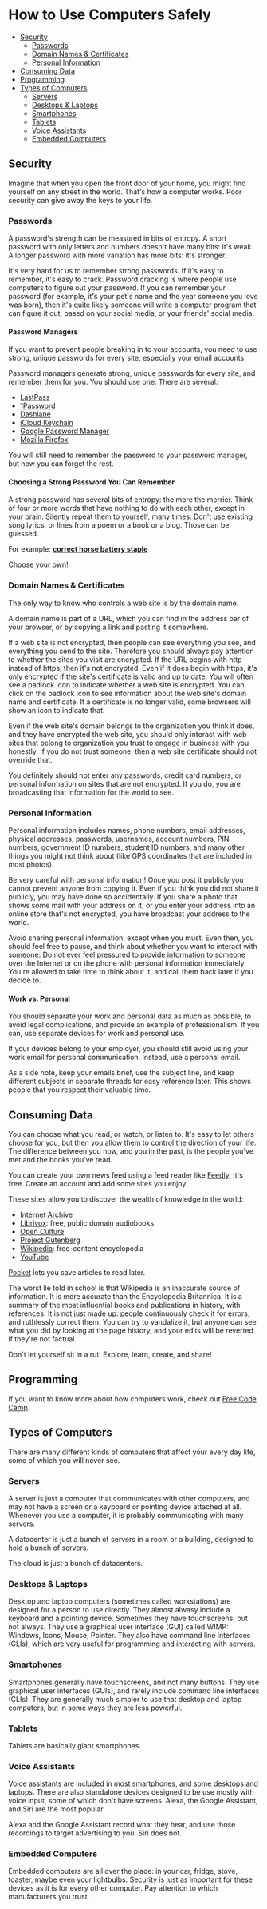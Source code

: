 # How to Use Computers Safely

- [Security](#security)
  - [Passwords](#passwords)
  - [Domain Names & Certificates](#domain-names--certificates)
  - [Personal Information](#personal-information)
- [Consuming Data](#consuming-data)
- [Programming](#programming)
- [Types of Computers](#types-of-computers)
  - [Servers](#servers)
  - [Desktops & Laptops](#desktops--laptops)
  - [Smartphones](#smartphones)
  - [Tablets](#tablets)
  - [Voice Assistants](#voice-assistants)
  - [Embedded Computers](#embedded-computers)

## Security
Imagine that when you open the front door of your home, you might find yourself
on any street in the world.  That's how a computer works.  Poor security can
give away the keys to your life.

### Passwords
A password's strength can be measured in bits of entropy.  A short password
with only letters and numbers doesn't have many bits: it's weak.  A longer
password with more variation has more bits: it's stronger.

It's very hard for us to remember strong passwords.  If it's easy to remember,
it's easy to crack.  Password cracking is where people use computers to figure
out your password.  If you can remember your password (for example, it's your
pet's name and the year someone you love was born), then it's quite likely
someone will write a computer program that can figure it out, based on your
social media, or your friends' social media.

#### Password Managers
If you want to prevent people breaking in to your accounts, you need to use
strong, unique passwords for every site, especially your email accounts.

Password managers generate strong, unique passwords for every site, and
remember them for you.  You should use one.  There are several:
- [LastPass](https://www.lastpass.com/)
- [1Password](https://1password.com/)
- [Dashlane](https://www.dashlane.com/)
- [iCloud Keychain](https://support.apple.com/guide/mac-help/use-keychains-to-store-passwords-mchlf375f392/mac)
- [Google Password Manager](https://support.google.com/accounts/answer/6208650?hl=en)
- [Mozilla Firefox](https://support.mozilla.org/en-US/kb/password-manager-remember-delete-edit-logins)

You will still need to remember the password to your password manager, but now
you can forget the rest.

#### Choosing a Strong Password You Can Remember
A strong password has several bits of entropy: the more the merrier.  Think of
four or more words that have nothing to do with each other, except in your
brain.  Silently repeat them to yourself, many times.  Don't use existing song
lyrics, or lines from a poem or a book or a blog.  Those can be guessed.

For example: [**correct horse battery staple**](https://xkcd.com/936/ "xkcd: Password Strength")

Choose your own!

### Domain Names & Certificates
The only way to know who controls a web site is by the domain name.

A domain name is part of a URL, which you can find in the address bar of your
browser, or by copying a link and pasting it somewhere.

If a web site is not encrypted, then people can see everything you see, and
everything you send to the site.  Therefore you should always pay attention to
whether the sites you visit are encrypted.  If the URL begins with http instead
of https, then it's not encrypted.  Even if it does begin with https, it's only
encrypted if the site's certificate is valid and up to date.  You will often
see a padlock icon to indicate whether a web site is encrypted.  You can click
on the padlock icon to see information about the web site's domain name and
certificate.  If a certificate is no longer valid, some browsers will show an
icon to indicate that.

Even if the web site's domain belongs to the organization you think it does,
and they have encrypted the web site, you should only interact with web sites
that belong to organization you trust to engage in business with you honestly.
If you do not trust someone, then a web site certificate should not override
that.

You definitely should not enter any passwords, credit card numbers, or personal
information on sites that are not encrypted.  If you do, you are broadcasting
that information for the world to see.

### Personal Information
Personal information includes names, phone numbers, email addresses, physical
addresses, passwords, usernames, account numbers, PIN numbers, government ID
numbers, student ID numbers, and many other things you might not think about
(like GPS coordinates that are included in most photos).

Be very careful with personal information!  Once you post it publicly you
cannot prevent anyone from copying it.  Even if you think you did not share it
publicly, you may have done so accidentally.  If you share a photo that shows
some mail with your address on it, or you enter your address into an online
store that's not encrypted, you have broadcast your address to the world.

Avoid sharing personal information, except when you must.  Even then, you
should feel free to pause, and think about whether you want to interact with
someone.  Do not ever feel pressured to provide information to someone over the
Internet or on the phone with personal information immediately.  You're allowed
to take time to think about it, and call them back later if you decide to.

#### Work vs. Personal
You should separate your work and personal data as much as possible, to avoid
legal complications, and provide an example of professionalism.  If you can,
use separate devices for work and personal use.

If your devices belong to your employer, you should still avoid using your
work email for personal communication.  Instead, use a personal email.

As a side note, keep your emails brief, use the subject line, and keep different
subjects in separate threads for easy reference later.  This shows people that
you respect their valuable time.

## Consuming Data
You can choose what you read, or watch, or listen to.  It's easy to let others
choose for you, but then you allow them to control the direction of your life.
The difference between you now, and you in the past, is the people you've met
and the books you've read.

You can create your own news feed using a feed reader like
[Feedly](https://feedly.com/).  It's free.  Create an account and add some
sites you enjoy.

These sites allow you to discover the wealth of knowledge in the world:
- [Internet Archive](https://archive.org/)
- [Librivox](https://librivox.org/): free, public domain audiobooks
- [Open Culture](http://www.openculture.com/)
- [Project Gutenberg](https://www.gutenberg.org/)
- [Wikipedia](https://en.wikipedia.org/): free-content encyclopedia
- [YouTube](https://www.youtube.com/)

[Pocket](https://getpocket.com/) lets you save articles to read later.

The worst lie told in school is that Wikipedia is an inaccurate source of
information.  It is more accurate than the Encyclopedia Britannica.  It is a
summary of the most influential books and publications in history, with
references.  It is not just made up: people continuously check it for errors,
and ruthlessly correct them.  You can try to vandalize it, but anyone can see
what you did by looking at the page history, and your edits will be reverted if
they're not factual.

Don't let yourself sit in a rut.  Explore, learn, create, and share!

## Programming
If you want to know more about how computers work, check out [Free Code
Camp](https://www.freecodecamp.org/).

## Types of Computers
There are many different kinds of computers that affect your every day life,
some of which you will never see.

### Servers
A server is just a computer that communicates with other computers, and may not
have a screen or a keyboard or pointing device attached at all.  Whenever you
use a computer, it is probably communicating with many servers.

A datacenter is just a bunch of servers in a room or a building, designed to
hold a bunch of servers.

The cloud is just a bunch of datacenters.

### Desktops & Laptops
Desktop and laptop computers (sometimes called workstations) are designed for a
person to use directly.  They almost alwasy include a keyboard and a pointing
device.  Sometimes they have touchscreens, but not always.  They use a
graphical user interface (GUI) called WIMP: Windows, Icons, Mouse, Pointer.
They also have command line interfaces (CLIs), which are very useful for
programming and interacting with servers.

### Smartphones
Smartphones generally have touchscreens, and not many buttons.  They use
graphical user interfaces (GUIs), and rarely include command line interfaces
(CLIs).  They are generally much simpler to use that desktop and laptop
computers, but in some ways they are less powerful.

### Tablets
Tablets are basically giant smartphones.

### Voice Assistants
Voice assistants are included in most smartphones, and some desktops and
laptops.  There are also standalone devices designed to be use mostly with
voice input, some of which don't have screens.  Alexa, the Google Assistant,
and Siri are the most popular.

Alexa and the Google Assistant record what they hear, and use those recordings
to target advertising to you.  Siri does not.

### Embedded Computers
Embedded computers are all over the place: in your car, fridge, stove, toaster,
maybe even your lightbulbs.  Security is just as important for these devices as
it is for every other computer.  Pay attention to which manufacturers you
trust.
